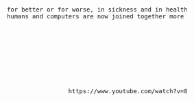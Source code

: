 <pre>










          for better or for worse, in sickness and in health, till death do us part, 
          humans and computers are now joined together more durably than husbands and wives.  



                                                               ~ Freeman Dyson






                           https://www.youtube.com/watch?v=8xFLjUt2leM



































                                                                                                             .
</pre>